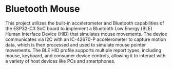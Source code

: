 # Bluetooth Mouse
This project utilizes the built-in accelerometer and Bluetooth capabilities of the ESP32-C3 SoC board to implement a Bluetooth Low Energy (BLE) Human Interface Device (HID) that simulates mouse movements. The device communicates via I2C with an IC-42670-P accelerometer to capture motion data, which is then processed and used to simulate mouse pointer movements. The BLE HID profile supports multiple report types, including mouse, keyboard, and consumer device controls, allowing it to interact with a variety of host devices like PCs and smartphones.